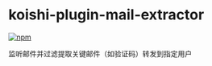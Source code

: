 # koishi-plugin-mail-extractor

[![npm](https://img.shields.io/npm/v/koishi-plugin-mail-extractor?style=flat-square)](https://www.npmjs.com/package/koishi-plugin-mail-extractor)

监听邮件并过滤提取关键邮件（如验证码）转发到指定用户
